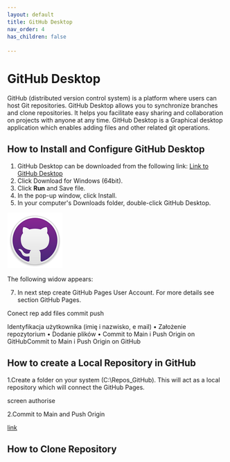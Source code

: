 ```yaml
---
layout: default
title: GitHub Desktop
nav_order: 4
has_children: false

---
```



# GitHub Desktop

GitHub (distributed version control system) is a platform where users can host Git repositories. GitHub Desktop allows you to synchronize branches and clone repositories.  It helps you facilitate easy sharing and collaboration on projects with anyone at any time.
GitHub Desktop is a Graphical desktop application which enables adding files and other related git operations.



## How to Install and Configure GitHub Desktop

1. GitHub Desktop can be downloaded from the following link: [Link to GitHub Desktop](	https://desktop.github.com/
) 
3. Click Download for Windows (64bit).
4. Click **Run** and Save file.
5. In the pop-up window, click Install.  
6. In your computer's Downloads folder, double-click GitHub Desktop.
   
 ![](/assets/images/Github.png)

   
  The following widow appears:

7. In next step create GitHub Pages User Account. For more details see section GitHub Pages. 
     


Conect rep add files commit push



Identyfikacja użytkownika (imię i nazwisko, e mail)
•
Założenie repozytorium
•
Dodanie plików
•
Commit to Main i Push Origin on GitHubCommit to Main i Push Origin on GitHub

## How to create a Local Repository in GitHub
1.Create a folder on your system (C:\Repos_GitHub). This will act as a local repository which will connect the GitHub Pages.

screen authorise 

2.Commit to Main and Push Origin



[link](https://training.github.com/downloads/github-git-cheat-sheet/)


## How to Clone Repository
